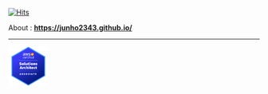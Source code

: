 [![Hits](https://hits.seeyoufarm.com/api/count/incr/badge.svg?url=https%3A%2F%2Fgithub.com%2Fjunho2343)](https://hits.seeyoufarm.com)

About : **https://junho2343.github.io/**

***
[<img src="/aws-certified-solutions-architect-associate.png" width="80" height="80"/>](https://www.credly.com/badges/647c637d-ccd4-4b56-bc45-058606547fa4/public_url)
